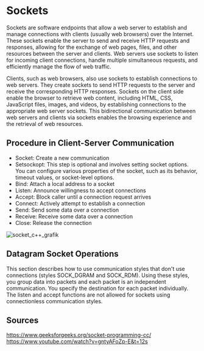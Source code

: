 # Sockets
Sockets are software endpoints that allow a web server to establish and manage connections with clients (usually web browsers) over the Internet. These sockets enable the server to send and receive HTTP requests and responses, allowing for the exchange of web pages, files, and other resources between the server and clients. Web servers use sockets to listen for incoming client connections, handle multiple simultaneous requests, and efficiently manage the flow of web traffic.

Clients, such as web browsers, also use sockets to establish connections to web servers. They create sockets to send HTTP requests to the server and receive the corresponding HTTP responses. Sockets on the client side enable the browser to retrieve web content, including HTML, CSS, JavaScript files, images, and videos, by establishing connections to the appropriate web server sockets. This bidirectional communication between web servers and clients via sockets enables the browsing experience and the retrieval of web resources.


## Procedure in Client-Server Communication
- Socket: Create a new communication
- Setsockopt: This step is optional and involves setting socket options. You can configure various properties of the socket, such as its behavior, timeout values, or socket-level options.
- Bind: Attach a local address to a socket
- Listen: Announce willingness to accept connections
- Accept: Block caller until a connection request arrives
- Connect: Actively attempt to establish a connection
- Send: Send some data over a connection
- Receive: Receive some data over a connection
- Close: Release the connection


![socket_c++_grafik](https://github.com/NULL-Term1nat0r/webserv/assets/96915676/e310b737-2c79-4f2e-9e64-25af95edc0c0)



## Datagram Socket Operations
This section describes how to use communication styles that don't use connections (styles SOCK_DGRAM and SOCK_RDM). Using these styles, you group data into packets and each packet is an independent communication. You specify the destination for each packet individually.
The listen and accept functions are not allowed for sockets using connectionless communication styles.

## Sources
https://www.geeksforgeeks.org/socket-programming-cc/
https://www.youtube.com/watch?v=gntyAFoZp-E&t=12s
